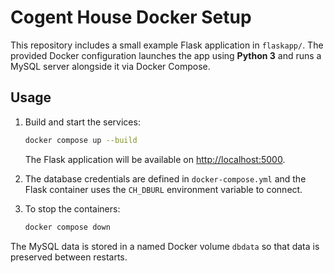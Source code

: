 # Cogent House Docker Setup

This repository includes a small example Flask application in `flaskapp/`.
The provided Docker configuration launches the app using **Python 3** and
runs a MySQL server alongside it via Docker Compose.

## Usage

1. Build and start the services:

   ```bash
   docker compose up --build
   ```

   The Flask application will be available on [http://localhost:5000](http://localhost:5000).

2. The database credentials are defined in `docker-compose.yml` and the
   Flask container uses the `CH_DBURL` environment variable to connect.

3. To stop the containers:

   ```bash
   docker compose down
   ```

The MySQL data is stored in a named Docker volume `dbdata` so that data is
preserved between restarts.

